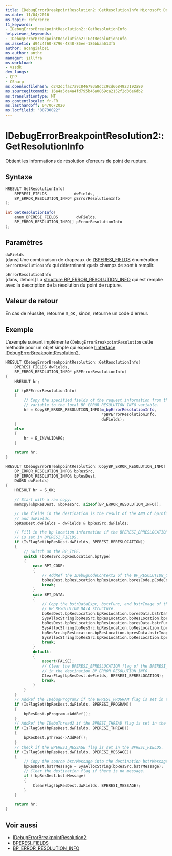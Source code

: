 ```yaml
---
title: IDebugErrorBreakpointResolution2::GetResolutionInfo Microsoft Docs
ms.date: 11/04/2016
ms.topic: reference
f1_keywords:
- IDebugErrorBreakpointResolution2::GetResolutionInfo
helpviewer_keywords:
- IDebugErrorBreakpointResolution2::GetResolutionInfo
ms.assetid: d94c4f60-8796-4848-86ee-186bbaa613f5
author: acangialosi
ms.author: anthc
manager: jillfra
ms.workload:
- vssdk
dev_langs:
- CPP
- CSharp
ms.openlocfilehash: d242dcfac7a9c846793a8dcc9cd6684923192a80
ms.sourcegitcommit: 16a4a5da4a4fd795b46a0869ca2152f2d36e6db2
ms.translationtype: MT
ms.contentlocale: fr-FR
ms.lasthandoff: 04/06/2020
ms.locfileid: "80730022"
---
```

# <a name="idebugerrorbreakpointresolution2getresolutioninfo"></a>IDebugErrorBreakpointResolution2::GetResolutionInfo
Obtient les informations de résolution d’erreurs de point de rupture.

## <a name="syntax"></a>Syntaxe

```cpp
HRESULT GetResolutionInfo( 
    BPERESI_FIELDS            dwFields,
    BP_ERROR_RESOLUTION_INFO* pErrorResolutionInfo
);
```

```csharp
int GetResolutionInfo( 
    enum_BPERESI_FIELDS        dwFields,
    BP_ERROR_RESOLUTION_INFO[] pErrorResolutionInfo
);
```

## <a name="parameters"></a>Paramètres
`dwFields`\
[dans] Une combinaison de drapeaux de [l’BPERESI_FIELDS](../../../extensibility/debugger/reference/bperesi-fields.md) énumération `pErrorResolutionInfo` qui déterminent quels champs de sont à remplir.

`pErrorResolutionInfo`\
[dans, dehors] La [structure BP_ERROR_RESOLUTION_INFO](../../../extensibility/debugger/reference/bp-error-resolution-info.md) qui est remplie avec la description de la résolution du point de rupture.

## <a name="return-value"></a>Valeur de retour
En cas de réussite, retourne `S_OK` , sinon, retourne un code d'erreur.

## <a name="example"></a>Exemple
L’exemple suivant implémente `CDebugErrorBreakpointResolution` cette méthode pour un objet simple qui expose [l’interface IDebugErrorBreakpointResolution2.](../../../extensibility/debugger/reference/idebugerrorbreakpointresolution2.md)

```cpp
HRESULT CDebugErrorBreakpointResolution::GetResolutionInfo(
    BPERESI_FIELDS dwFields,
    BP_ERROR_RESOLUTION_INFO* pBPErrorResolutionInfo)
{
    HRESULT hr;

    if (pBPErrorResolutionInfo)
    {
        // Copy the specified fields of the request information from the class member
        // variable to the local BP_ERROR_RESOLUTION_INFO variable.
        hr = CopyBP_ERROR_RESOLUTION_INFO(m_bpErrorResolutionInfo,
                                          *pBPErrorResolutionInfo,
                                          dwFields);
    }
    else
    {
        hr = E_INVALIDARG;
    }

    return hr;
}

HRESULT CDebugErrorBreakpointResolution::CopyBP_ERROR_RESOLUTION_INFO(
    BP_ERROR_RESOLUTION_INFO& bpResSrc,
    BP_ERROR_RESOLUTION_INFO& bpResDest,
    DWORD dwFields)
{
    HRESULT hr = S_OK;

    // Start with a raw copy.
    memcpy(&bpResDest, &bpResSrc, sizeof(BP_ERROR_RESOLUTION_INFO));

    // The fields in the destination is the result of the AND of bpInfoSrc.dwFields
    // and dwFields.
    bpResDest.dwFields = dwFields & bpResSrc.dwFields;

    // Fill in the bp location information if the BPERESI_BPRESLOCATION flag
    // is set in BPERESI_FIELDS.
    if (IsFlagSet(bpResDest.dwFields, BPERESI_BPRESLOCATION))
    {
        // Switch on the BP_TYPE.
        switch (bpResSrc.bpResLocation.bpType)
        {
            case BPT_CODE:
            {
                // AddRef the IDebugCodeContext2 of the BP_RESOLUTION_CODE structure.
                bpResDest.bpResLocation.bpResLocation.bpresCode.pCodeContext->AddRef();
                break;
            }
            case BPT_DATA:
            {
                // Copy the bstrDataExpr, bstrFunc, and bstrImage of the
                // BP_RESOLUTION_DATA structure.
                bpResDest.bpResLocation.bpResLocation.bpresData.bstrDataExpr =
                SysAllocString(bpResSrc.bpResLocation.bpResLocation.bpresData.bstrDataExpr);
                bpResDest.bpResLocation.bpResLocation.bpresData.bstrFunc =
                SysAllocString(bpResSrc.bpResLocation.bpResLocation.bpresData.bstrFunc);
                bpResSrc.bpResLocation.bpResLocation.bpresData.bstrImage =
                SysAllocString(bpResSrc.bpResLocation.bpResLocation.bpresData.bstrImage);
                break;
            }
            default:
            {
                assert(FALSE);
                // Clear the BPERESI_BPRESLOCATION flag of the BPERESI_FIELDS
                // in the destination BP_ERROR_RESOLUTION_INFO.
                ClearFlag(bpResDest.dwFields, BPERESI_BPRESLOCATION);
                break;
            }
        }
    }
    // AddRef the IDebugProgram2 if the BPRESI_PROGRAM flag is set in the BPRESI_FIELDS.
    if (IsFlagSet(bpResDest.dwFields, BPERESI_PROGRAM))
    {
        bpResDest.pProgram->AddRef();
    }
    // AddRef the IDebuThread2 if the BPRESI_THREAD flag is set in the BPRESI_FIELDS.
    if (IsFlagSet(bpResDest.dwFields, BPERESI_THREAD))
    {
        bpResDest.pThread->AddRef();
    }
    // Check if the BPERESI_MESSAGE flag is set in the BPRESI_FIELDS.
    if (IsFlagSet(bpResDest.dwFields, BPERESI_MESSAGE))
    {
        // Copy the source bstrMessage into the destination bstrMessage.
        bpResDest.bstrMessage = SysAllocString(bpResSrc.bstrMessage);
        // Clear the destination flag if there is no message.
        if (!bpResDest.bstrMessage)
        {
            ClearFlag(bpResDest.dwFields, BPERESI_MESSAGE);
        }
    }

    return hr;
}
```

## <a name="see-also"></a>Voir aussi

- [IDebugErrorBreakpointResolution2](../../../extensibility/debugger/reference/idebugerrorbreakpointresolution2.md)
- [BPERESI_FIELDS](../../../extensibility/debugger/reference/bperesi-fields.md)
- [BP_ERROR_RESOLUTION_INFO](../../../extensibility/debugger/reference/bp-error-resolution-info.md)
